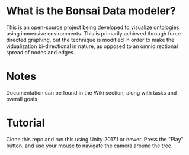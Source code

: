 # What is the Bonsai Data modeler?
This is an open-source project being developed to visualize ontologies using immersive environments. This is primarily 
achieved through force-directed graphing, but the technique is modified in order to make the vidualization bi-directional in nature, 
as opposed to an omnidirectional spread of nodes and edges.

# Notes
Documentation can be found in the Wiki section, along with tasks and overall goals

# Tutorial
Clone this repo and run this using Unity 2017.1 or newer. Press the "Play" button, and use your mouse to navigate the camera around the tree.
